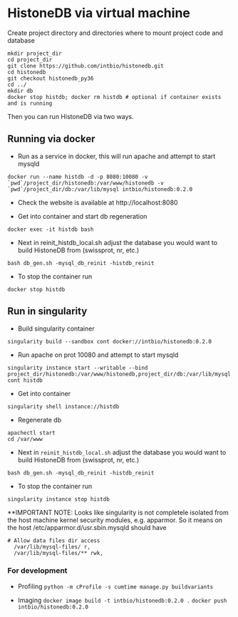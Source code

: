 # HistoneDB via virtual machine

Create project directory and directories where to mount project code and database

```
mkdir project_dir
cd project_dir
git clone https://github.com/intbio/histonedb.git
cd histonedb
git checkout histonedb_py36
cd ../
mkdir db
docker stop histdb; docker rm histdb # optional if container exists and is running
```

Then you can run HistoneDB via two ways.

## Running via docker

- Run as a service in docker, this will run apache and attempt to start mysqld

```docker run --name histdb -d -p 8080:10080 -v `pwd`/project_dir/histonedb:/var/www/histonedb -v `pwd`/project_dir/db:/var/lib/mysql intbio/histonedb:0.2.0```

- Check the website is available at http://localhost:8080

- Get into container and start db regeneration

```docker exec -it histdb bash```

- Next in reinit_histdb_local.sh adjust the database you would want to build HistoneDB from (swissprot, nr, etc.)

```bash db_gen.sh -mysql_db_reinit -histdb_reinit```

- To stop the container run

```docker stop histdb```

## Run in singularity 

- Build singularity container

```singularity build --sandbox cont docker://intbio/histonedb:0.2.0```

- Run apache on prot 10080 and attempt to start mysqld

```singularity instance start --writable --bind project_dir/histonedb:/var/www/histonedb,project_dir/db:/var/lib/mysql cont histdb```

- Get into container

```singularity shell instance://histdb```

- Regenerate db

```
apachectl start
cd /var/www
```

- Next in ```reinit_histdb_local.sh``` adjust the database you would want to build HistoneDB from (swissprot, nr, etc.)

```bash db_gen.sh -mysql_db_reinit -histdb_reinit```

- To stop the container run

```singularity instance stop histdb```


**IMPORTANT NOTE:
Looks like singularity is not completele isolated from the host machine kernel security modules, e.g. apparmor.
So it means on the host
/etc/apparmor.d/usr.sbin.mysqld should have
```
# Allow data files dir access
  /var/lib/mysql-files/ r,
  /var/lib/mysql-files/** rwk,
```

### For development
- Profiling
```python -m cProfile -s cumtime manage.py buildvariants```

- Imaging
```docker image build -t intbio/histonedb:0.2.0 .```
```docker push intbio/histonedb:0.2.0```

